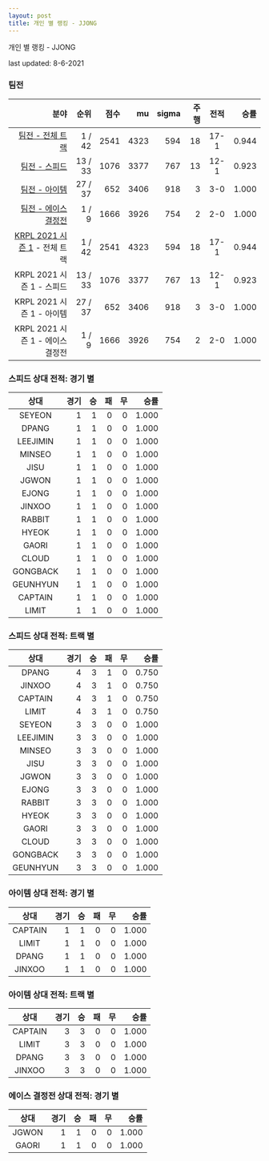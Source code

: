 ```yaml
---
layout: post
title: 개인 별 랭킹 - JJONG
---
```



개인 별 랭킹 - JJONG


last updated: 8-6-2021


### 팀전

| 분야 | 순위 | 점수 | mu | sigma | 주행 | 전적 | 승률 |
|---:|---:|---:|---:|---:|---:|:---:|---:|
| [팀전 - 전체 트랙](../team-full) | 1 / 42 | 2541 | 4323 | 594 | 18 | 17-1 | 0.944 |
| [팀전 - 스피드](../team-speed) | 13 / 33 | 1076 | 3377 | 767 | 13 | 12-1 | 0.923 |
| [팀전 - 아이템](../team-item) | 27 / 37 | 652 | 3406 | 918 | 3 | 3-0 | 1.000 |
| [팀전 - 에이스 결정전](../team-ace) | 1 / 9 | 1666 | 3926 | 754 | 2 | 2-0 | 1.000 |
| [KRPL 2021 시즌 1](../teams-t2021_1) - 전체 트랙 | 1 / 42 | 2541 | 4323 | 594 | 18 | 17-1 | 0.944 |
| KRPL 2021 시즌 1 - 스피드 | 13 / 33 | 1076 | 3377 | 767 | 13 | 12-1 | 0.923 |
| KRPL 2021 시즌 1 - 아이템 | 27 / 37 | 652 | 3406 | 918 | 3 | 3-0 | 1.000 |
| KRPL 2021 시즌 1 - 에이스 결정전 | 1 / 9 | 1666 | 3926 | 754 | 2 | 2-0 | 1.000 |

### 스피드 상대 전적: 경기 별

| 상대 | 경기 | 승 | 패 | 무 | 승률 |
|:---:|---:|---:|---:|---:|---:|
| SEYEON | 1 | 1 | 0 | 0 | 1.000 |
| DPANG | 1 | 1 | 0 | 0 | 1.000 |
| LEEJIMIN | 1 | 1 | 0 | 0 | 1.000 |
| MINSEO | 1 | 1 | 0 | 0 | 1.000 |
| JISU | 1 | 1 | 0 | 0 | 1.000 |
| JGWON | 1 | 1 | 0 | 0 | 1.000 |
| EJONG | 1 | 1 | 0 | 0 | 1.000 |
| JINXOO | 1 | 1 | 0 | 0 | 1.000 |
| RABBIT | 1 | 1 | 0 | 0 | 1.000 |
| HYEOK | 1 | 1 | 0 | 0 | 1.000 |
| GAORI | 1 | 1 | 0 | 0 | 1.000 |
| CLOUD | 1 | 1 | 0 | 0 | 1.000 |
| GONGBACK | 1 | 1 | 0 | 0 | 1.000 |
| GEUNHYUN | 1 | 1 | 0 | 0 | 1.000 |
| CAPTAIN | 1 | 1 | 0 | 0 | 1.000 |
| LIMIT | 1 | 1 | 0 | 0 | 1.000 |

### 스피드 상대 전적: 트랙 별

| 상대 | 경기 | 승 | 패 | 무 | 승률 |
|:---:|---:|---:|---:|---:|---:|
| DPANG | 4 | 3 | 1 | 0 | 0.750 |
| JINXOO | 4 | 3 | 1 | 0 | 0.750 |
| CAPTAIN | 4 | 3 | 1 | 0 | 0.750 |
| LIMIT | 4 | 3 | 1 | 0 | 0.750 |
| SEYEON | 3 | 3 | 0 | 0 | 1.000 |
| LEEJIMIN | 3 | 3 | 0 | 0 | 1.000 |
| MINSEO | 3 | 3 | 0 | 0 | 1.000 |
| JISU | 3 | 3 | 0 | 0 | 1.000 |
| JGWON | 3 | 3 | 0 | 0 | 1.000 |
| EJONG | 3 | 3 | 0 | 0 | 1.000 |
| RABBIT | 3 | 3 | 0 | 0 | 1.000 |
| HYEOK | 3 | 3 | 0 | 0 | 1.000 |
| GAORI | 3 | 3 | 0 | 0 | 1.000 |
| CLOUD | 3 | 3 | 0 | 0 | 1.000 |
| GONGBACK | 3 | 3 | 0 | 0 | 1.000 |
| GEUNHYUN | 3 | 3 | 0 | 0 | 1.000 |

### 아이템 상대 전적: 경기 별

| 상대 | 경기 | 승 | 패 | 무 | 승률 |
|:---:|---:|---:|---:|---:|---:|
| CAPTAIN | 1 | 1 | 0 | 0 | 1.000 |
| LIMIT | 1 | 1 | 0 | 0 | 1.000 |
| DPANG | 1 | 1 | 0 | 0 | 1.000 |
| JINXOO | 1 | 1 | 0 | 0 | 1.000 |

### 아이템 상대 전적: 트랙 별

| 상대 | 경기 | 승 | 패 | 무 | 승률 |
|:---:|---:|---:|---:|---:|---:|
| CAPTAIN | 3 | 3 | 0 | 0 | 1.000 |
| LIMIT | 3 | 3 | 0 | 0 | 1.000 |
| DPANG | 3 | 3 | 0 | 0 | 1.000 |
| JINXOO | 3 | 3 | 0 | 0 | 1.000 |

### 에이스 결정전 상대 전적: 경기 별

| 상대 | 경기 | 승 | 패 | 무 | 승률 |
|:---:|---:|---:|---:|---:|---:|
| JGWON | 1 | 1 | 0 | 0 | 1.000 |
| GAORI | 1 | 1 | 0 | 0 | 1.000 |
